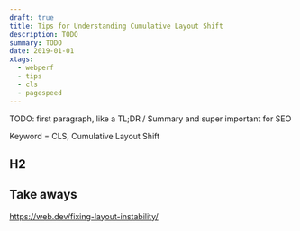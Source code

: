 ```yaml
---
draft: true
title: Tips for Understanding Cumulative Layout Shift
description: TODO
summary: TODO
date: 2019-01-01
xtags:
  - webperf
  - tips
  - cls
  - pagespeed
---
```


TODO: first paragraph, like a TL;DR / Summary and super important for SEO

Keyword = CLS, Cumulative Layout Shift


## H2


## Take aways


https://web.dev/fixing-layout-instability/
